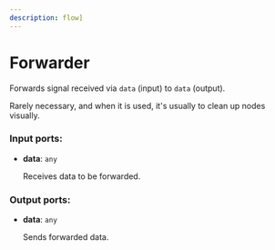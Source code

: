 ```yaml
---
description: flow]
---
```


# Forwarder

Forwards signal received via `data` (input) to `data` (output).

Rarely necessary, and when it is used, it's usually to clean up nodes visually.

### Input ports:

* __data__: `any`

    Receives data to be forwarded.

### Output ports:

* __data__: `any`

    Sends forwarded data.

